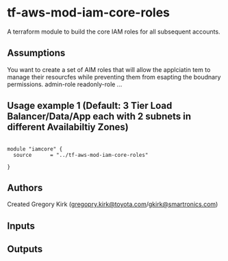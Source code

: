# tf-aws-mod-iam-core-roles


A terraform module to build the core IAM roles for all subsequent accounts.



## Assumptions

You want to create a set of AIM roles that will allow the applciatin tem to manage their resourcfes while preventing them from esapting the boudnary permissions.
	admin-role
	readonly-role
	...

## Usage example 1 (Default:   3 Tier Load Balancer/Data/App  each with 2 subnets in different Availabiltiy Zones)

```hcl

module "iamcore" {
  source      = "../tf-aws-mod-iam-core-roles"

}
```



## Authors

Created Gregory Kirk (gregopry.kirk@toyota.com/gkirk@smartronics.com)


## Inputs




## Outputs

